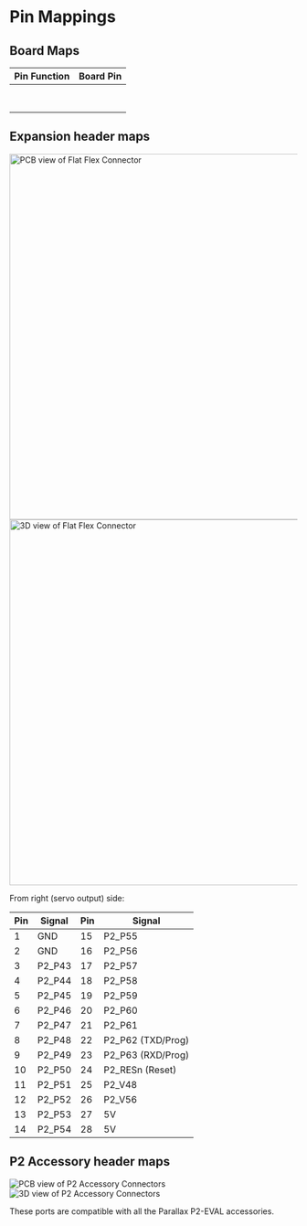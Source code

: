 # Pin Mappings

## Board Maps

| Pin Function | Board Pin |
|--------------|-----------|
|              |           |
|              |           |
|              |           |
|              |           |
|              |           |
|              |           |
|              |           |
|              |           |


## Expansion header maps

<img alt="PCB view of Flat Flex Connector" src="ffc.png" width="640"/>
<img alt="3D view of Flat Flex Connector" src="ffc2.png" width="640"/>

From right (servo output) side:

| Pin | Signal      | Pin | Signal            |
|-----|-------------|-----|-------------------|
|  1  | GND         | 15  | P2_P55            |
|  2  | GND         | 16  | P2_P56            |
|  3  | P2_P43      | 17  | P2_P57            |
|  4  | P2_P44      | 18  | P2_P58            |
|  5  | P2_P45      | 19  | P2_P59            |
|  6  | P2_P46      | 20  | P2_P60            |
|  7  | P2_P47      | 21  | P2_P61            |
|  8  | P2_P48      | 22  | P2_P62 (TXD/Prog) |
|  9  | P2_P49      | 23  | P2_P63 (RXD/Prog) |
| 10  | P2_P50      | 24  | P2_RESn (Reset)   |
| 11  | P2_P51      | 25  | P2_V48            |
| 12  | P2_P52      | 26  | P2_V56            |
| 13  | P2_P53      | 27  | 5V                |
| 14  | P2_P54      | 28  | 5V                |


## P2 Accessory header maps

<img alt="PCB view of P2 Accessory Connectors" src="p2acc.png"/>
<img alt="3D view of P2 Accessory Connectors" src="p2acc2.png"/>

These ports are compatible with all the Parallax P2-EVAL accessories.
